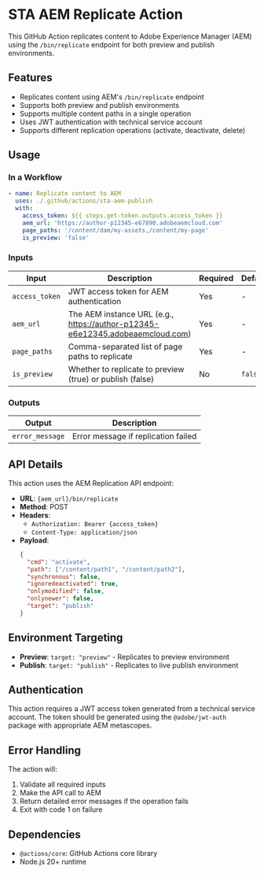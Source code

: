 # STA AEM Replicate Action

This GitHub Action replicates content to Adobe Experience Manager (AEM) using the `/bin/replicate` endpoint for both preview and publish environments.

## Features

- Replicates content using AEM's `/bin/replicate` endpoint
- Supports both preview and publish environments
- Supports multiple content paths in a single operation
- Uses JWT authentication with technical service account
- Supports different replication operations (activate, deactivate, delete)

## Usage

### In a Workflow

```yaml
- name: Replicate content to AEM
  uses: ./.github/actions/sta-aem-publish
  with:
    access_token: ${{ steps.get-token.outputs.access_token }}
    aem_url: 'https://author-p12345-e67890.adobeaemcloud.com'
    page_paths: '/content/dam/my-assets,/content/my-page'
    is_preview: 'false'
```

### Inputs

| Input | Description                                                                   | Required | Default |
|-------|-------------------------------------------------------------------------------|----------|---------|
| `access_token` | JWT access token for AEM authentication                                       | Yes | - |
| `aem_url` | The AEM instance URL (e.g., https://author-p12345-e6e12345.adobeaemcloud.com) | Yes | - |
| `page_paths` | Comma-separated list of page paths to replicate                               | Yes | - |
| `is_preview` | Whether to replicate to preview (true) or publish (false)                     | No | `false` |

### Outputs

| Output | Description |
|--------|-------------|
| `error_message` | Error message if replication failed |

## API Details

This action uses the AEM Replication API endpoint:
- **URL**: `{aem_url}/bin/replicate`
- **Method**: POST
- **Headers**: 
  - `Authorization: Bearer {access_token}`
  - `Content-Type: application/json`
- **Payload**:
  ```json
  {
    "cmd": "activate",
    "path": ["/content/path1", "/content/path2"],
    "synchronous": false,
    "ignoredeactivated": true,
    "onlymodified": false,
    "onlynewer": false,
    "target": "publish"
  }
  ```

## Environment Targeting

- **Preview**: `target: "preview"` - Replicates to preview environment
- **Publish**: `target: "publish"` - Replicates to live publish environment

## Authentication

This action requires a JWT access token generated from a technical service account. The token should be generated using the `@adobe/jwt-auth` package with appropriate AEM metascopes.

## Error Handling

The action will:
1. Validate all required inputs
2. Make the API call to AEM
3. Return detailed error messages if the operation fails
4. Exit with code 1 on failure

## Dependencies

- `@actions/core`: GitHub Actions core library
- Node.js 20+ runtime 
